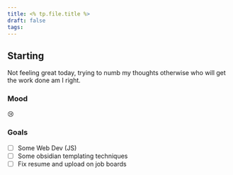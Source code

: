 ```yaml
---
title: <% tp.file.title %>
draft: false
tags: 
---
```

## Starting 

Not feeling great today, trying to numb my thoughts otherwise who will get the work done am I right. 

### Mood
😢
### Goals

- [ ] Some Web Dev (JS)
- [ ] Some obsidian templating techniques
- [ ] Fix resume and upload on job boards
